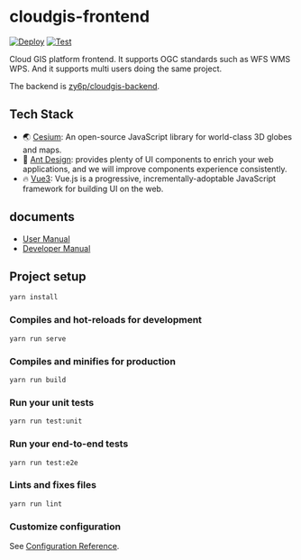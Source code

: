 # cloudgis-frontend

[![Deploy](https://github.com/zy6p/cloudgis-frontend/actions/workflows/deploy.yml/badge.svg)](https://github.com/zy6p/cloudgis-frontend/actions/workflows/deploy.yml) [![Test](https://github.com/zy6p/cloudgis-frontend/actions/workflows/test.yml/badge.svg)](https://github.com/zy6p/cloudgis-frontend/actions/workflows/test.yml)

Cloud GIS platform frontend. 
It supports OGC standards such as WFS WMS WPS. 
And it supports multi users doing the same project.  

The backend is [zy6p/cloudgis-backend](https://github.com/zy6p/cloudgis-backend).  

## Tech Stack

- :earth_asia: [Cesium](https://cesium.com/docs/tutorials/quick-start): An open-source JavaScript library for world-class 3D globes and maps.
- :art: [Ant Design](https://2x.antdv.com/docs/vue/introduce-cn): provides plenty of UI components to enrich your web applications, and we will improve components experience consistently.
- :fire: [Vue3](https://v3.cn.vuejs.org/): Vue.js is a progressive, incrementally-adoptable JavaScript framework for building UI on the web.

## documents

- [User Manual](https://zy6p.github.io/cloudgis/usermanual/)
- [Developer Manual](https://zy6p.github.io/cloudgis/devmanual/)

## Project setup
```
yarn install
```

### Compiles and hot-reloads for development
```
yarn run serve
```

### Compiles and minifies for production
```
yarn run build
```

### Run your unit tests
```
yarn run test:unit
```

### Run your end-to-end tests
```
yarn run test:e2e
```

### Lints and fixes files
```
yarn run lint
```

### Customize configuration
See [Configuration Reference](https://cli.vuejs.org/config/).
